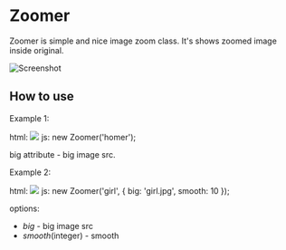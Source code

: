 Zoomer
=====
Zoomer is simple and nice image zoom class. It's shows zoomed image inside original.

![Screenshot](http://mifjs.net/assets/images/queen.jpg)

How to use
----------
Example 1:

html:
	<img src="gomer-small.jpg" id="homer" big="gomer.jpg"/>
js:
	new Zoomer('homer');
	
big attribute - big image src.

Example 2:

html:
	<img src="girl-thumb.jpg" id="girl"/>
js:
	new Zoomer('girl', {
		big: 'girl.jpg',
		smooth: 10
	});
	
options:
- *big* - big image src
- *smooth*(integer) - smooth 